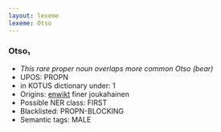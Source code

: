 ```yaml
---
layout: lexeme
lexeme: Otso
---
```


###  Otso₁

* _This rare proper noun overlaps more common *Otso* (bear)_
* UPOS:  PROPN
* in KOTUS dictionary under:  1
* Origins: [enwikt](https://en.wiktionary.org/wiki/Otso) finer joukahainen 
* Possible NER class:  FIRST
* Blacklisted:  PROPN-BLOCKING
* Semantic tags:  MALE


